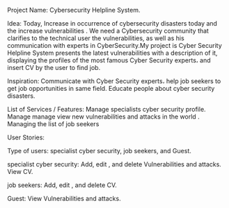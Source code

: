 Project Name: Cybersecurity Helpline System.


Idea:
Today, Increase in occurrence of cybersecurity disasters today and the increase  vulnerabilities . We need a Cybersecurity  community that clarifies to the technical user the vulnerabilities, as well as his communication with experts in CyberSecurity.My project is Cyber Security Helpline System presents the latest vulnerabilities with a description of it, displaying the profiles of the most famous Cyber Security experts، and insert CV by the user to find job. 


Inspiration:
Communicate with Cyber Security  experts، help job seekers to get job opportunities in same field. Educate people about  cyber security disasters.


List of Services / Features:
Manage specialists cyber security profile.
Manage manage view new vulnerabilities and attacks  in the world .
Managing the list of job seekers


User Stories:

Type of users: specialist cyber security, job seekers, and Guest.


specialist cyber security:
Add, edit , and delete Vulnerabilities and attacks.
View CV.


job seekers:
Add, edit , and delete CV.

Guest:
View Vulnerabilities and attacks.



